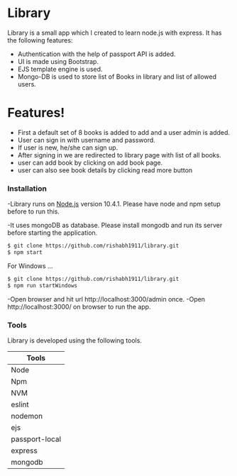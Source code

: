 # Library


Library is a small app which I created to learn node.js with express. It has the following features:

  - Authentication with the help of passport API is added. 
  - UI is made using Bootstrap.
  - EJS template engine is used.
  - Mongo-DB is used to store list of Books in library and list of allowed users.

# Features!

  - First a default set of 8 books is added to add and a user admin is added.
  - User can sign in with username and password.
  - If user is new, he/she can sign up.
  - After signing in we are redirected to library page with list of all books.
  - user can add book by clicking on add book page.
  - user can also see book details by clicking read more button


### Installation

  -Library runs on  [Node.js](https://nodejs.org/) version 10.4.1. Please have node and npm setup before to run this.  

  -It uses mongoDB as database. Please install mongodb and run its server before starting the application.

```sh
$ git clone https://github.com/rishabh1911/library.git
$ npm start
```

For Windows ...

```sh
$ git clone https://github.com/rishabh1911/library.git
$ npm run startWindows
```
  
  -Open browser and hit url http://localhost:3000/admin once.
  -Open http://localhost:3000/ on browser to run the app.

### Tools

Library is developed using the following tools.

| Tools |
| ------ |
| Node |
| Npm |
| NVM | 
| eslint | 
| nodemon | 
| ejs | 
| passport-local |
| express |
| mongodb |

